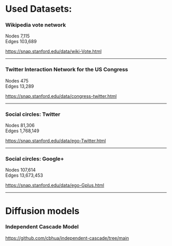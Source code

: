 # Used Datasets:

### Wikipedia vote network

Nodes 7,115 \
Edges 103,689

https://snap.stanford.edu/data/wiki-Vote.html

---

### Twitter Interaction Network for the US Congress

Nodes 475 \
Edges 13,289

https://snap.stanford.edu/data/congress-twitter.html

---

### Social circles: Twitter

Nodes 81,306\
Edges 1,768,149

https://snap.stanford.edu/data/ego-Twitter.html

---

### Social circles: Google+

Nodes 107,614 \
Edges 13,673,453

https://snap.stanford.edu/data/ego-Gplus.html

---

# Diffusion models

### Independent Cascade Model

https://github.com/cbhua/independent-cascade/tree/main
